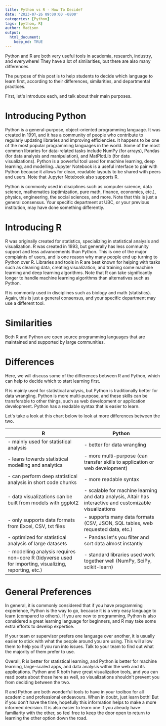 ```yaml
---
title: Python vs R - How To Decide?
date: '2023-07-26 09:00:00 -0800'
categories: [Python]
tags: [python, R]
author: Madison
output: 
  html_document:
    keep_md: TRUE
---
```



Python and R are both very useful tools in academia, research, industry, and everywhere! They have a lot of similarities, but there are also many differences.

The purpose of this post is to help students to decide which language to learn first, according to their differences, similarities, and departmental practices.

First, let's introduce each, and talk about their main purposes.

# Introducing Python

Python is a general-purpose, object-oriented programming language. It was created in 1991, and it has a community of people who contribute to regularly updating libraries and improving efficiencies. It happens to be one of the most popular programming languages in the world. Some of the most common libraries for data-related tasks include NumPy (for arrays), Pandas (for data analysis and manipulation), and MatPlotLib (for data visualizations). Python is a powerful tool used for machine learning, deep learning, and modelling. Jupyter Notebook is a useful interface to pair with Python because it allows for clean, readable layouts to be shared with peers and users. Note that Jupyter Notebook also supports R. 

Python is commonly used in disciplines such as computer science, data science, mathematics (optimization, pure math, finance, economics, etc.), physics, engineering, the social sciences, and more. Note that this is just a general consensus. Your specific department at UBC, or your previous institution, may have done something differently.

# Introducing R

R was originally created for statistics, specializing in statistical analysis and visualization. R was created in 1993, but generally has less community support and less advancements than Python. This is one of the major complaints of users, and is one reason why many people end up turning to Python over R. Libraries and tools in R are best known for helping with tasks such as cleaning data, creating visualization, and training some machine learning and deep learning algorithms. Note that R can take significantly longer to handle machine learning algorithms than alternatives such as Python.

R is commonly used in disciplines such as biology and math (statistics). Again, this is just a general consensus, and your specific department may use a different tool.

# Similarities

Both R and Python are open source programming languages that are maintained and supported by large communities. 

# Differences

Here, we will discuss some of the differences between R and Python, which can help to decide which to start learning first. 

R is mainly used for statistical analysis, but Python is traditionally better for data wrangling. Python is more multi-purpose, and these skills can be transferable to other things, such as web development or application development. Python has a readable syntax that is easier to learn. 

Let's take a look at this chart below to look at more differences between the two.


**R** | **Python**
--- | ---
- mainly used for statistical analysis | - better for data wrangling
- leans towards statistical modelling and analytics | - more multi-purpose (can transfer skills to application or web development)
- can perform deep statistical analysis in short code chunks | - more readable syntax
- data visualizations can be built from models with ggplot2 | - scalable for machine learning and data analysis, Altair has interactive and customizable visualizations
- only supports data formats from Excel, CSV, txt files | - supports many data formats (CSV, JSON, SQL tables, web requested data, etc.)
- optimized for statistical analysis of large datasets | - Pandas let's you filter and sort data almost instantly
- modelling analysis requires non-core R (tidyverse used for importing, visualizing, reporting, etc.) | - standard libraries used work together well (NumPy, SciPy, scikit-learn) 


# General Preferences

In general, it is commonly considered that if you have programming experience, Python is the way to go, because it is a very easy language to learn (compared to others). If you are new to programming, Python is also considered a great learning language for beginners, and R may take some extra efforts to develop expertise.

If your team or supervisor prefers one language over another, it is usually easier to stick with what the people around you are using. This will allow them to help you if you run into issues. Talk to your team to find out what the majority of them prefer to use.

Overall, R is better for statistical learning, and Python is better for machine learning, large-scaled apps, and data analysis within the web and its applications. Python and R both have great visualization tools, and you can read posts about those here as well, so visualizations shouldn't prevent you from deciding between the two. 

R and Python are both wonderful tools to have in your toolbox for all academic and professional endeavours. When in doubt, just learn both! But if you don't have the time, hopefully this information helps to make a more informed decision. It is also easier to learn one if you already have familiarity with the other, so feel free to keep the door open to return to learning the other option down the road.



